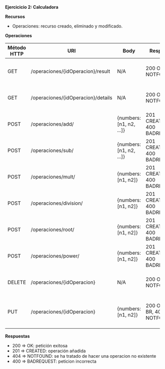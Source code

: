 **Ejercicicio 2: Calculadora**

**Recursos**

- Operaciones: recurso creado, eliminado y modificado.

**Operaciones**

| Método HTTP | URI | Body | Respuesta | Explicación |
| ----------- | --- | ---- | --------- | ----------- |
| GET | /operaciones/{idOperacion}/result | N/A | 200 OK, 404 NOTFOUND | Obtenemos el resultado de la operacion |
| GET | /operaciones/{idOperacion}/details | N/A | 200 OK, 404 NOTFOUND | Obtenemos la cadena de la operación |
| POST | /operaciones/add/ | {numbers: [n1, n2, ...]} | 201 CREATED, 400 BADREQUEST | Suma un array de valores |
| POST | /operaciones/sub/ | {numbers: [n1, n2, ...]} | 201 CREATED, 400 BADREQUEST | Resta un array de valores |
| POST | /operaciones/mult/ | {numbers: [n1, n2]} | 201 CREATED, 400 BADREQUEST | Multiplica n1 y n2 |
| POST | /operaciones/division/ | {numbers: [n1, n2]} | 201 CREATED, 400 BADREQUEST | Divide n1 entre n2 |
| POST | /operaciones/root/ | {numbers: [n1, n2]} | 201 CREATED, 400 BADREQUEST | Raiz n2 de n1 |
| POST | /operaciones/power/ | {numbers: [n1, n2]} | 201 CREATED, 400 BADREQUEST | Potencia n1 elevado a n2 |
| DELETE | /operaciones/{idOperacion} | N/A | 200 OK, 404 NOTFOUND | Eliminar una operación creada |
| PUT | /operaciones/{idOperacion} | {numbers: [n1, n2]} | 200 OK, 400 BR, 404 NOTFOUND | Modifica los números de una operación |

**Respuestas**
- 200 => OK: petición exitosa
- 201 => CREATED: operación añadida
- 404 => NOTFOUND: se ha tratado de hacer una operacion no existente
- 400 => BADREQUEST: peticion incorrecta

